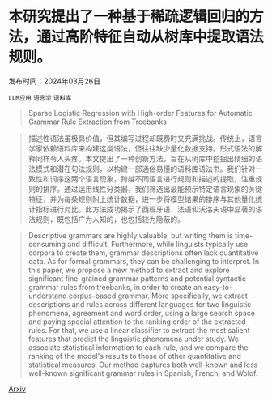 # 本研究提出了一种基于稀疏逻辑回归的方法，通过高阶特征自动从树库中提取语法规则。

发布时间：2024年03月26日

`LLM应用` `语言学` `语料库`

> Sparse Logistic Regression with High-order Features for Automatic Grammar Rule Extraction from Treebanks

> 描述性语法虽极具价值，但其编写过程却既费时又充满挑战。传统上，语言学家依赖语料库来构建这类语法，但往往缺少量化数据支持。形式语法的解释同样令人头疼。本文提出了一种创新方法，旨在从树库中挖掘出精细的语法模式和潜在句法规则，以构建一部通俗易懂的语料库语法书。我们针对一致性和词序这两个语言现象，跨越不同语言进行规则和描述的提取，注重规则的排序。通过运用线性分类器，我们筛选出最能预示特定语言现象的关键特征，并为每条规则附上统计数据，进一步将模型结果的排序与其他量化统计指标进行对比。此方法成功揭示了西班牙语、法语和沃洛夫语中显著的语法规则，既包括广为人知的，也包括较为隐蔽的。

> Descriptive grammars are highly valuable, but writing them is time-consuming and difficult. Furthermore, while linguists typically use corpora to create them, grammar descriptions often lack quantitative data. As for formal grammars, they can be challenging to interpret. In this paper, we propose a new method to extract and explore significant fine-grained grammar patterns and potential syntactic grammar rules from treebanks, in order to create an easy-to-understand corpus-based grammar. More specifically, we extract descriptions and rules across different languages for two linguistic phenomena, agreement and word order, using a large search space and paying special attention to the ranking order of the extracted rules. For that, we use a linear classifier to extract the most salient features that predict the linguistic phenomena under study. We associate statistical information to each rule, and we compare the ranking of the model's results to those of other quantitative and statistical measures. Our method captures both well-known and less well-known significant grammar rules in Spanish, French, and Wolof.

[Arxiv](https://arxiv.org/abs/2403.17534)